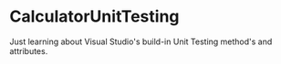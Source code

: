 # CalculatorUnitTesting
Just learning about Visual Studio's build-in Unit Testing method's and attributes.
